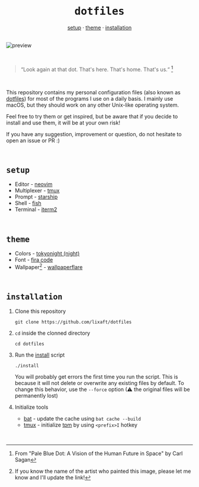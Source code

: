 <h1 align="center">
    <div align="center">
        <samp><b>dotfiles</b></samp>
    </div>
</h1>

<div align="center">
    <a href="#setup">setup</a>
    ·
    <a href="#theme">theme</a>
    ·
    <a href="#installation">installation</a>
</div>

</br>

![preview](https://user-images.githubusercontent.com/61330762/209595696-be22b20d-1276-441c-91c1-e60b56458fa7.png)

</br>

> “Look again at that dot. That's here. That's home. That's us.“ [^1]

</br>

This repository contains my personal configuration files (also known as [dotfiles](https://en.wikipedia.org/wiki/Hidden_file_and_hidden_directory#Unix_and_Unix-like_environments)) for most of the programs I use on a daily basis. I mainly use macOS, but they should work on any other Unix-like operating system.

Feel free to try them or get inspired, but be aware that if you decide to install and use them, it will be at your own risk!

If you have any suggestion, improvement or question, do not hesitate to open an issue or PR :)

</br>

## <samp><b>setup</b></samp>

- Editor - [neovim](https://github.com/neovim/neovim)
- Multiplexer - [tmux](https://github.com/tmux/tmux)
- Prompt - [starship](https://github.com/starship/starship)
- Shell - [fish](https://github.com/fish-shell/fish-shell)
- Terminal - [iterm2](https://iterm2.com/index.html)

</br>

## <samp><b>theme</b></samp>

- Colors - [tokyonight (night)](https://github.com/folke/tokyonight.nvim)
- Font - [fira code](https://github.com/ryanoasis/nerd-fonts/tree/master/patched-fonts/FiraCode)
- Wallpaper[^2] - [wallpaperflare](https://www.wallpaperflare.com/astronaut-space-black-background-artwork-wallpaper-gjfku)

</br>

## <samp><b>installation</b></samp>

1. Clone this repository
   ```shell
   git clone https://github.com/lixaft/dotfiles
   ```

2. `cd` inside the clonned directory
   ```shell
   cd dotfiles
   ```

3. Run the [install](https://github.com/lixaft/dotfiles/blob/main/install) script
   ```shell
   ./install
   ```

   You will probably get errors the first time you run the script. This is because it will not delete or overwrite any existing files by default. To change this behavior, use the `--force` option (⚠ the original files will be permanently lost)

4. Initialize tools
    * [bat](https://github.com/sharkdp/bat) - update the cache using `bat cache --build`
    * [tmux](https://github.com/tmux/tmux) - initialize [tpm](https://github.com/tmux-plugins/tpm) by using `<prefix>I` hotkey

</br>

[^1]: From "Pale Blue Dot: A Vision of the Human Future in Space" by Carl Sagan
[^2]: If you know the name of the artist who painted this image, please let me know and I'll update the link!
